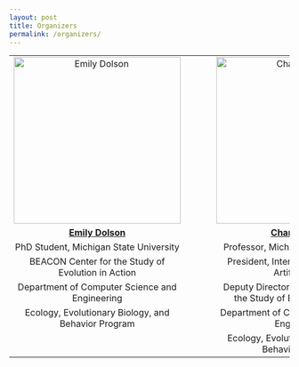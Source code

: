 ```yaml
---
layout: post
title: Organizers
permalink: /organizers/
---
```


|   | || ||
| :------------------: |-----------------------------------------------------------|-----------------------------------------------------|--------------------------------------------------------------------------------------------------------------| :------------------: |
| <img class="p1" src="http://cse.msu.edu/~dolsonem/wordpress/wp-content/uploads/2014/09/DolsonHeadshot-225x300.jpg" alt="Emily Dolson" height="300">  |||| <img class="p2" src="http://www.ofria.com/OfriaPhoto-web.jpg" alt="Charles Ofria" height="300">  |
| [**Emily Dolson**](EmilyLDolson.com)  | || | [**Charles Ofria**](ofria.com)  |
| PhD Student, Michigan State University  | || | Professor, Michigan State University|
| BEACON Center for the Study of Evolution in Action  | || | President, International Society for Artificial Life|
| Department of Computer Science and Engineering  | || | Deputy Director, BEACON Center for the Study of Evolution in Action|
| Ecology, Evolutionary Biology, and Behavior Program  | || | Department of Computer Science and Engineering|
|   | || | Ecology, Evolutionary Biology, and Behavior Program|
